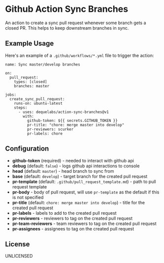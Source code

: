 # Github Action Sync Branches

An action to create a sync pull request whenever some branch gets a closed PR. This helps to keep downstream branches in sync.

## Example Usage

Here's an example of a `.github/workflows/*.yml` file to trigger the action:

```
name: Sync master/develop branches

on:
  pull_request:
    types: [closed]
    branches: master

jobs:
  create_sync_pull_request:
    runs-on: ubuntu-latest
    steps:
      - uses: dequelabs/action-sync-branches@v1
        with:
          github-token: ${{ secrets.GITHUB_TOKEN }}
          pr-title: "chore: merge master into develop"
          pr-reviewers: scurker
          pr-labels: chore
```

## Configuration

* **github-token** (required) - needed to interact with github api
* **debug** (default: `false`) - logs github api interactions to console
* **head** (default: `master`) - head branch to sync from
* **base** (default: `develop`) - target branch for the created pull request
* **pr-template** (default: `.github/pull_request_template.md`) - path to pull request template
* **pr-body** - body of pull request, will use `pr-template` as the default if this is not specified
* **pr-title** (default: `chore: merge master into develop`) - title for the created pull request
* **pr-labels** - labels to add to the created pull request
* **pr-reviewers** - reviewers to tag on the created pull request
* **pr-team-reviewers** - team reviewers to tag on the created pull request
* **pr-assignees** - assignees to tag on the created pull request

## License

UNLICENSED